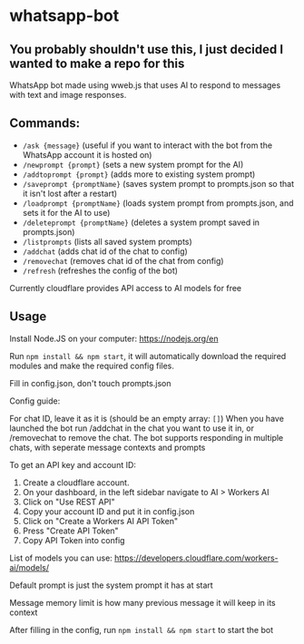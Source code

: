 # whatsapp-bot
## You probably shouldn't use this, I just decided I wanted to make a repo for this
WhatsApp bot made using wweb.js that uses AI to respond to messages with text and image responses.

## Commands:
* `/ask {message}` (useful if you want to interact with the bot from the WhatsApp account it is hosted on)
* `/newprompt {prompt}` (sets a new system prompt for the AI)
* `/addtoprompt {prompt}` (adds more to existing system prompt)
* `/saveprompt {promptName}` (saves system prompt to prompts.json so that it isn't lost after a restart)
* `/loadprompt {promptName}` (loads system prompt from prompts.json, and sets it for the AI to use)
* `/deleteprompt {promptName}` (deletes a system prompt saved in prompts.json)
* `/listprompts` (lists all saved system prompts)
* `/addchat` (adds chat id of the chat to config)
* `/removechat` (removes chat id of the chat from config)
* `/refresh` (refreshes the config of the bot)

Currently cloudflare provides API access to AI models for free

## Usage

Install Node.JS on your computer: https://nodejs.org/en

Run `npm install && npm start`, it will automatically download the required modules and make the required config files.

Fill in config.json, don't touch prompts.json

Config guide:

For chat ID, leave it as it is (should be an empty array: `[]`)
When you have launched the bot run /addchat in the chat you want to use it in, or /removechat to remove the chat.
The bot supports responding in multiple chats, with seperate message contexts and prompts

To get an API key and account ID:

1. Create a cloudflare account.
2. On your dashboard, in the left sidebar navigate to AI > Workers AI
3. Click on "Use REST API"
4. Copy your account ID and put it in config.json
5. Click on "Create a Workers AI API Token"
6. Press "Create API Token"
7. Copy API Token into config

List of models you can use: https://developers.cloudflare.com/workers-ai/models/

Default prompt is just the system prompt it has at start

Message memory limit is how many previous message it will keep in its context

After filling in the config, run `npm install && npm start` to start the bot